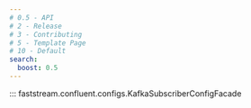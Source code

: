 ```yaml
---
# 0.5 - API
# 2 - Release
# 3 - Contributing
# 5 - Template Page
# 10 - Default
search:
  boost: 0.5
---
```


::: faststream.confluent.configs.KafkaSubscriberConfigFacade
